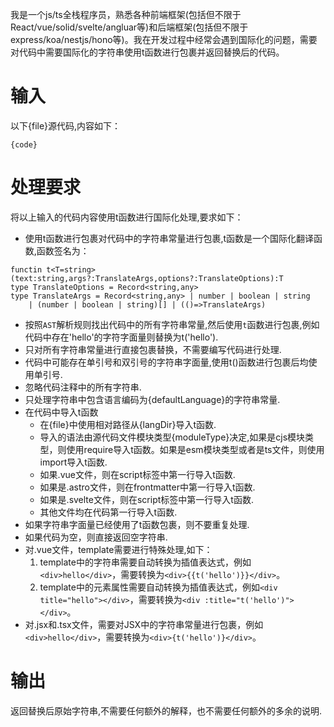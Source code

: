 
我是一个js/ts全栈程序员，熟悉各种前端框架(包括但不限于React/vue/solid/svelte/angluar等)和后端框架(包括但不限于express/koa/nestjs/hono等)。我在开发过程中经常会遇到国际化的问题，需要对代码中需要国际化的字符串使用t函数进行包裹并返回替换后的代码。

# 输入

以下{file}源代码,内容如下：
```
{code}
``` 
# 处理要求

将以上输入的代码内容使用t函数进行国际化处理,要求如下：

- 使用t函数进行包裹对代码中的字符串常量进行包裹,t函数是一个国际化翻译函数,函数签名为：

```
functin t<T=string>(text:string,args?:TranslateArgs,options?:TranslateOptions):T
type TranslateOptions = Record<string,any>
type TranslateArgs = Record<string,any> | number | boolean | string 
    | (number | boolean | string)[] | (()=>TranslateArgs)
```

- 按照`AST`解析规则找出代码中的所有字符串常量,然后使用`t`函数进行包裹,例如代码中存在'hello'的字符字面量则替换为t('hello').
- 只对所有字符串常量进行直接包裹替换，不需要编写代码进行处理.
- 代码中可能存在单引号和双引号的字符串字面量,使用t()函数进行包裹后均使用单引号.
- 忽略代码注释中的所有字符串. 
- 只处理字符串中包含语言编码为{defaultLanguage}的字符串常量.
- 在代码中导入t函数
    - 在{file}中使用相对路径从{langDir}导入t函数.
    - 导入的语法由源代码文件模块类型{moduleType}决定,如果是cjs模块类型，则使用require导入t函数。如果是esm模块类型或者是ts文件，则使用import导入t函数.
    - 如果.vue文件，则在script标签中第一行导入t函数.
    - 如果是.astro文件，则在frontmatter中第一行导入t函数.
    - 如果是.svelte文件，则在script标签中第一行导入t函数.
    - 其他文件均在代码第一行导入t函数.
- 如果字符串字面量已经使用了t函数包裹，则不要重复处理. 
- 如果代码为空，则直接返回空字符串.
- 对.vue文件，template需要进行特殊处理,如下：
    1. template中的字符串需要自动转换为插值表达式，例如`<div>hello</div>`，需要转换为`<div>{{t('hello')}}</div>`。
    2. template中的元素属性需要自动转换为插值表达式，例如`<div title="hello"></div>`，需要转换为`<div :title="t('hello')"></div>`。
- 对.jsx和.tsx文件，需要对JSX中的字符串常量进行包裹，例如`<div>hello</div>`，需要转换为`<div>{t('hello')}</div>`。    

# 输出

返回替换后原始字符串,不需要任何额外的解释，也不需要任何额外的多余的说明.
